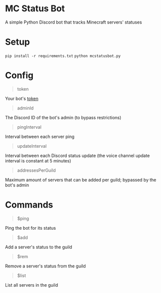 # MC Status Bot
A simple Python Discord bot that tracks Minecraft servers' statuses

# Setup
`pip install -r requirements.txt`
`python mcstatusbot.py`

# Config
> token

Your bot's [token](https://www.writebots.com/discord-bot-token/)

> adminId

The Discord ID of the bot's admin (to bypass restrictions)

> pingInterval

Interval between each server ping

> updateInterval

Interval between each Discord status update (the voice channel update interval is constant at 5 minutes)

> addressesPerGuild

Maximum amount of servers that can be added per guild; bypassed by the bot's admin

# Commands
> $ping

Ping the bot for its status

> $add <address> <name>

Add a server's status to the guild

> $rem <address>

Remove a server's status from the guild

> $list

List all servers in the guild
